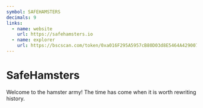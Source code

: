 ```yaml
---
symbol: SAFEHAMSTERS
decimals: 9
links:
  - name: website
    url: https://safehamsters.io
  - name: explorer
    url: https://bscscan.com/token/0xa016F295A5957cB80D03d8E5464A429007555124
---
```


# SafeHamsters

Welcome to the hamster army! The time has come when it is worth rewriting history.
